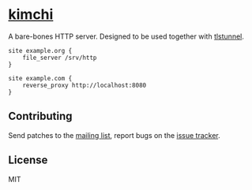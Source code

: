 # [kimchi]

A bare-bones HTTP server. Designed to be used together with [tlstunnel].

```
site example.org {
	file_server /srv/http
}

site example.com {
	reverse_proxy http://localhost:8080
}
```

## Contributing

Send patches to the [mailing list], report bugs on the [issue tracker].

## License

MIT

[kimchi]: https://sr.ht/~emersion/kimchi
[tlstunnel]: https://sr.ht/~emersion/tlstunnel
[mailing list]: https://lists.sr.ht/~emersion/public-inbox
[issue tracker]: https://todo.sr.ht/~emersion/kimchi
